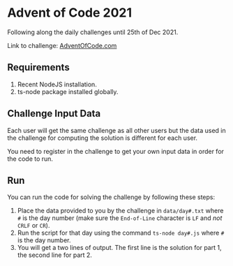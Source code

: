 
# Advent of Code 2021

Following along the daily challenges until 25th of Dec 2021.

Link to challenge: [AdventOfCode.com](https://adventofcode.com/)

## Requirements

1. Recent NodeJS installation.
2. ts-node package installed globally.

## Challenge Input Data

Each user will get the same challenge as all other users but the data used in the challenge
for computing the solution is different for each user.

You need to register in the challenge to get your own input data in order for the code to run.

## Run

You can run the code for solving the challenge by following these steps:

1. Place the data provided to you by the challenge in `data/day#.txt` where `#` is the day number (make sure the `End-of-Line` character is `LF` and _not_ `CRLF` or `CR`).
2. Run the script for that day using the command `ts-node day#.js` where `#` is the day number.
3. You will get a two lines of output. The first line is the solution for part 1, the second line for part 2.
